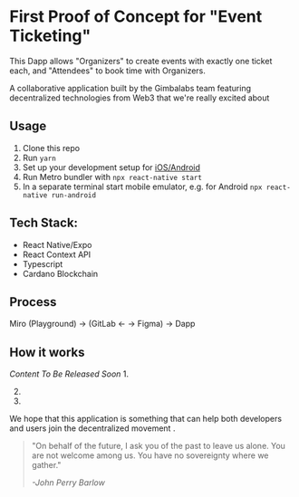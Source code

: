 # First Proof of Concept for "Event Ticketing"
This Dapp allows "Organizers" to create events with exactly one ticket each, and "Attendees" to book time with Organizers.

A collaborative application built by the Gimbalabs team featuring decentralized technologies from Web3 that we're really excited about

## Usage
1. Clone this repo
2. Run `yarn`
3. Set up your development setup for [iOS/Android](https://reactnative.dev/docs/environment-setup "Instructions on how to setup development workflow")
4. Run Metro bundler with `npx react-native start`
5. In a separate terminal start mobile emulator, e.g. for Android `npx react-native run-android`

## Tech Stack:
- React Native/Expo
- React Context API
- Typescript
- Cardano Blockchain

## Process
Miro (Playground) -> (GitLab <- -> Figma) -> Dapp


## How it works

*Content To Be Released Soon*
1. 

2. 

3.


We hope that this application is something that can help both developers and users join the decentralized movement .

> "On behalf of the future, I ask you of the past to leave us alone. You are not welcome among us. You have no sovereignty where we gather."
>
> *-John Perry Barlow*
